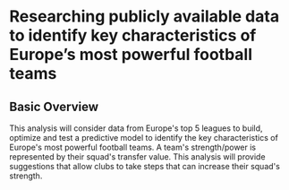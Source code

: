 # Researching publicly available data to identify key characteristics of Europe’s most powerful football teams

## Basic Overview

This analysis will consider data from Europe's top 5 leagues to build, optimize and test a predictive model to identify the key characteristics of Europe's most powerful football teams. A team's strength/power is represented by their squad's transfer value. This analysis will provide suggestions that allow clubs to take steps that can increase their squad's strength.
